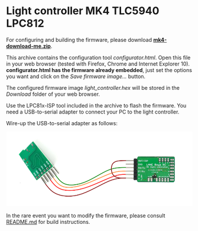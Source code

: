 # Light controller MK4 TLC5940 LPC812

For configuring and building the firmware, please download **[mk4-download-me.zip](mk4-download-me.zip)**.

This archive contains the configuration tool *configurator.html*. Open this file in your web browser (tested with Firefox, Chrome and Internet Explorer 10).
**configurator.html has the firmware already embedded**, just set the options you want and click on the *Save firmware image...* button.

The configured firmware image *light_controller.hex* will be stored in the *Download* folder of your web browser.

Use the LPC81x-ISP tool included in the archive to flash the firmware. You need a USB-to-serial adapter to connect your PC to the light controller.

Wire-up the USB-to-serial adapter as follows:

![Connecting the USB-to-serial adapter](../doc/mk4-lpc812-programming-with-usb-to-serial.png)


In the rare event you want to modify the firmware, please consult [README.md](firmware/README.md) for build instructions.
